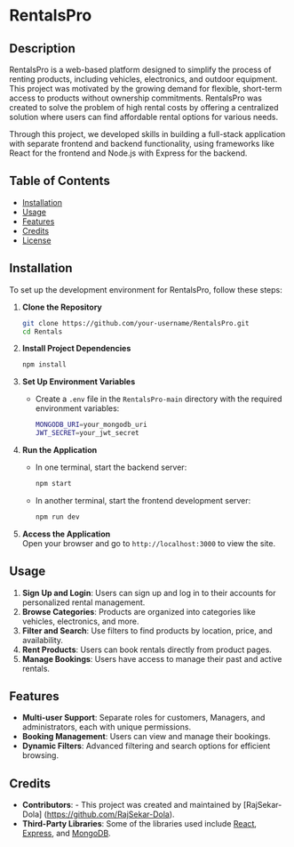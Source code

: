 
# RentalsPro

## Description

RentalsPro is a web-based platform designed to simplify the process of renting products, including vehicles, electronics, and outdoor equipment. This project was motivated by the growing demand for flexible, short-term access to products without ownership commitments. RentalsPro was created to solve the problem of high rental costs by offering a centralized solution where users can find affordable rental options for various needs.

Through this project, we developed skills in building a full-stack application with separate frontend and backend functionality, using frameworks like React for the frontend and Node.js with Express for the backend.

## Table of Contents

- [Installation](#installation)
- [Usage](#usage)
- [Features](#features)
- [Credits](#credits)
- [License](#license)

## Installation

To set up the development environment for RentalsPro, follow these steps:

1. **Clone the Repository**
   ```bash
   git clone https://github.com/your-username/RentalsPro.git
   cd Rentals
   ```

2. **Install Project Dependencies**
   ```bash
   npm install
   ```

3. **Set Up Environment Variables**  
   - Create a `.env` file in the `RentalsPro-main` directory with the required environment variables:
     ```bash
     MONGODB_URI=your_mongodb_uri
     JWT_SECRET=your_jwt_secret
     ```

4. **Run the Application**
   - In one terminal, start the backend server:
     ```bash
     npm start
     ```
   - In another terminal, start the frontend development server:
     ```bash
     npm run dev
     ```

5. **Access the Application**  
   Open your browser and go to `http://localhost:3000` to view the site.

## Usage

1. **Sign Up and Login**: Users can sign up and log in to their accounts for personalized rental management.
2. **Browse Categories**: Products are organized into categories like vehicles, electronics, and more.
3. **Filter and Search**: Use filters to find products by location, price, and availability.
4. **Rent Products**: Users can book rentals directly from product pages.
5. **Manage Bookings**: Users have access to manage their past and active rentals.

## Features

- **Multi-user Support**: Separate roles for customers, Managers, and administrators, each with unique permissions.
- **Booking Management**: Users can view and manage their bookings.
- **Dynamic Filters**: Advanced filtering and search options for efficient browsing.

## Credits

- **Contributors**: - This project was created and maintained by [RajSekar-Dola] (https://github.com/RajSekar-Dola).
- **Third-Party Libraries**: Some of the libraries used include [React](https://reactjs.org/), [Express](https://expressjs.com/), and [MongoDB](https://www.mongodb.com/).

